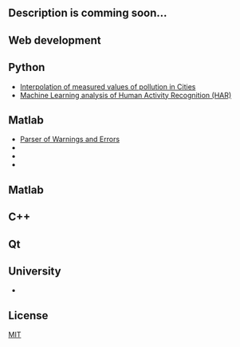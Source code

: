 ## Description is comming soon...

## Web development

## Python ##
* [Interpolation of measured values of pollution in Cities](https://github.com/ondrej-tucek/city-pollution)
* [Machine Learning analysis of Human Activity Recognition (HAR)](https://github.com/ondrej-tucek/Machine-Learning-HAR)

## Matlab
* [Parser of Warnings and Errors](https://github.com/ondrej-tucek/my-works/tree/master/files/Matlab_parser-Warning-Error)
* []()
* []()
* []()

## Matlab

## C++

## Qt

## University
* []()



## License
 [MIT](/LICENSE)

